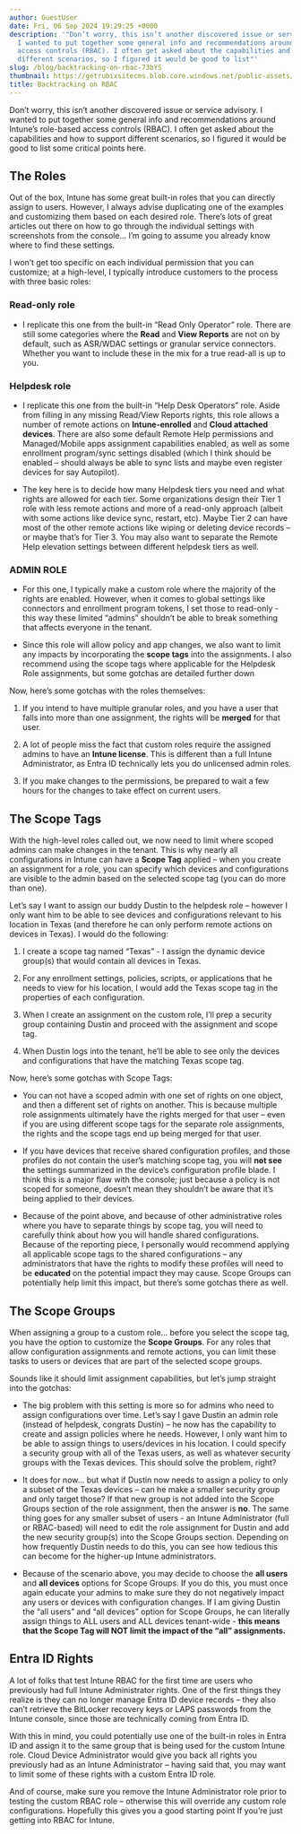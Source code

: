 ```yaml
---
author: GuestUser
date: Fri, 06 Sep 2024 19:29:25 +0000
description: '"Don’t worry, this isn’t another discovered issue or service advisory.
  I wanted to put together some general info and recommendations around Intune’s role-based
  access controls (RBAC). I often get asked about the capabilities and how to support
  different scenarios, so I figured it would be good to list"'
slug: /blog/backtracking-on-rbac-73bYS
thumbnail: https://getrubixsitecms.blob.core.windows.net/public-assets/content/v1/logo512.png
title: Backtracking on RBAC
---
```


Don’t worry, this isn’t another discovered issue or service advisory. I wanted to put together some general info and recommendations around Intune’s role-based access controls (RBAC). I often get asked about the capabilities and how to support different scenarios, so I figured it would be good to list some critical points here.

The Roles
---------

Out of the box, Intune has some great built-in roles that you can directly assign to users. However, I always advise duplicating one of the examples and customizing them based on each desired role. There’s lots of great articles out there on how to go through the individual settings with screenshots from the console… I’m going to assume you already know where to find these settings.

I won’t get too specific on each individual permission that you can customize; at a high-level, I typically introduce customers to the process with three basic roles:

### Read-only role

-   I replicate this one from the built-in “Read Only Operator” role. There are still some categories where the **Read** and **View Reports** are not on by default, such as ASR/WDAC settings or granular service connectors. Whether you want to include these in the mix for a true read-all is up to you.
    

### Helpdesk role

-   I replicate this one from the built-in “Help Desk Operators” role. Aside from filling in any missing Read/View Reports rights, this role allows a number of remote actions on **Intune-enrolled** and **Cloud attached devices**. There are also some default Remote Help permissions and Managed/Mobile apps assignment capabilities enabled, as well as some enrollment program/sync settings disabled (which I think should be enabled – should always be able to sync lists and maybe even register devices for say Autopilot).
    
-   The key here is to decide how many Helpdesk tiers you need and what rights are allowed for each tier. Some organizations design their Tier 1 role with less remote actions and more of a read-only approach (albeit with some actions like device sync, restart, etc). Maybe Tier 2 can have most of the other remote actions like wiping or deleting device records – or maybe that’s for Tier 3. You may also want to separate the Remote Help elevation settings between different helpdesk tiers as well.
    

### ADMIN ROLE

-   For this one, I typically make a custom role where the majority of the rights are enabled. However, when it comes to global settings like connectors and enrollment program tokens, I set those to read-only - this way these limited “admins” shouldn’t be able to break something that affects everyone in the tenant.
    
-   Since this role will allow policy and app changes, we also want to limit any impacts by incorporating the **scope tags** into the assignments. I also recommend using the scope tags where applicable for the Helpdesk Role assignments, but some gotchas are detailed further down
    

Now, here’s some gotchas with the roles themselves:

1.  If you intend to have multiple granular roles, and you have a user that falls into more than one assignment, the rights will be **merged** for that user.
    
2.  A lot of people miss the fact that custom roles require the assigned admins to have an **Intune license**. This is different than a full Intune Administrator, as Entra ID technically lets you do unlicensed admin roles.
    
3.  If you make changes to the permissions, be prepared to wait a few hours for the changes to take effect on current users.
    

The Scope Tags
--------------

With the high-level roles called out, we now need to limit where scoped admins can make changes in the tenant. This is why nearly all configurations in Intune can have a **Scope Tag** applied – when you create an assignment for a role, you can specify which devices and configurations are visible to the admin based on the selected scope tag (you can do more than one).

Let’s say I want to assign our buddy Dustin to the helpdesk role – however I only want him to be able to see devices and configurations relevant to his location in Texas (and therefore he can only perform remote actions on devices in Texas). I would do the following:

1.  I create a scope tag named “Texas” - I assign the dynamic device group(s) that would contain all devices in Texas.
    
2.  For any enrollment settings, policies, scripts, or applications that he needs to view for his location, I would add the Texas scope tag in the properties of each configuration.
    
3.  When I create an assignment on the custom role, I’ll prep a security group containing Dustin and proceed with the assignment and scope tag.
    
4.  When Dustin logs into the tenant, he’ll be able to see only the devices and configurations that have the matching Texas scope tag.
    

Now, here’s some gotchas with Scope Tags:

-   You can not have a scoped admin with one set of rights on one object, and then a different set of rights on another. This is because multiple role assignments ultimately have the rights merged for that user – even if you are using different scope tags for the separate role assignments, the rights and the scope tags end up being merged for that user.
    

-   If you have devices that receive shared configuration profiles, and those profiles do not contain the user’s matching scope tag, you will **not see t**he settings summarized in the device’s configuration profile blade. I think this is a major flaw with the console; just because a policy is not scoped for someone, doesn’t mean they shouldn’t be aware that it’s being applied to their devices.
    

-   Because of the point above, and because of other administrative roles where you have to separate things by scope tag, you will need to carefully think about how you will handle shared configurations. Because of the reporting piece, I personally would recommend applying all applicable scope tags to the shared configurations – any administrators that have the rights to modify these profiles will need to be **educated** on the potential impact they may cause. Scope Groups can potentially help limit this impact, but there’s some gotchas there as well.
    

The Scope Groups
----------------

When assigning a group to a custom role… before you select the scope tag, you have the option to customize the **Scope Groups**. For any roles that allow configuration assignments and remote actions, you can limit these tasks to users or devices that are part of the selected scope groups.

Sounds like it should limit assignment capabilities, but let’s jump straight into the gotchas:

-   The big problem with this setting is more so for admins who need to assign configurations over time. Let’s say I gave Dustin an admin role (instead of helpdesk, congrats Dustin) – he now has the capability to create and assign policies where he needs. However, I only want him to be able to assign things to users/devices in his location. I could specify a security group with all of the Texas users, as well as whatever security groups with the Texas devices. This should solve the problem, right?
    

-   It does for now… but what if Dustin now needs to assign a policy to only a subset of the Texas devices – can he make a smaller security group and only target those? If that new group is not added into the Scope Groups section of the role assignment, then the answer is **no**. The same thing goes for any smaller subset of users - an Intune Administrator (full or RBAC-based) will need to edit the role assignment for Dustin and add the new security group(s) into the Scope Groups section. Depending on how frequently Dustin needs to do this, you can see how tedious this can become for the higher-up Intune administrators.
    

-   Because of the scenario above, you may decide to choose the **all users** and **all devices** options for Scope Groups. If you do this, you must once again educate your admins to make sure they do not negatively impact any users or devices with configuration changes. If I am giving Dustin the “all users” and “all devices” option for Scope Groups, he can literally assign things to ALL users and ALL devices tenant-wide - **this means that the Scope Tag will NOT limit the impact of the “all” assignments.**
    

Entra ID Rights
---------------

A lot of folks that test Intune RBAC for the first time are users who previously had full Intune Administrator rights. One of the first things they realize is they can no longer manage Entra ID device records – they also can’t retrieve the BitLocker recovery keys or LAPS passwords from the Intune console, since those are technically coming from Entra ID.

With this in mind, you could potentially use one of the built-in roles in Entra ID and assign it to the same group that is being used for the custom Intune role. Cloud Device Administrator would give you back all rights you previously had as an Intune Administrator – having said that, you may want to limit some of these rights with a custom Entra ID role.

And of course, make sure you remove the Intune Administrator role prior to testing the custom RBAC role – otherwise this will override any custom role configurations. Hopefully this gives you a good starting point If you’re just getting into RBAC for Intune.